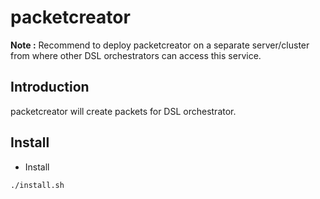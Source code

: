 # packetcreator

**Note :** Recommend to deploy packetcreator on a separate server/cluster from where other DSL orchestrators can access this service.

## Introduction
packetcreator will create packets for DSL orchestrator.

## Install
* Install
```sh
./install.sh
```
